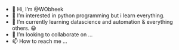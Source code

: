 - 👋 Hi, I’m @WObheek
- 👀 I’m interested in python programming but i learn everything.
- 🌱 I’m currently learning datascience and automation & everything others. 😀
- 💞️ I’m looking to collaborate on ...
- 📫 How to reach me ...

<!---
WObheek/WObheek is a ✨ special ✨ repository because its `README.md` (this file) appears on your GitHub profile.
You can click the Preview link to take a look at your changes.
--->

